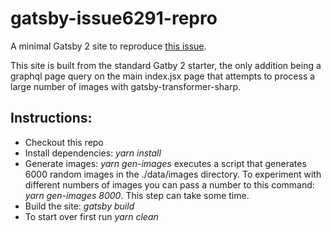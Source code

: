 # gatsby-issue6291-repro

A minimal Gatsby 2 site to reproduce [this issue](https://github.com/gatsbyjs/gatsby/issues/6291).

This site is built from the standard Gatby 2 starter, the only addition being a graphql page query on the main index.jsx page that attempts to process a large number of images with gatsby-transformer-sharp.

## Instructions:
* Checkout this repo
* Install dependencies: *yarn install*
* Generate images: *yarn gen-images* executes a script that generates 6000 random images in the ./data/images directory. To experiment with different numbers of images you can pass a number to this command: *yarn gen-images 8000*. This step can take some time.
* Build the site: *gatsby build*
* To start over first run *yarn clean*